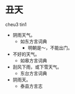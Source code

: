 # 丑天
cheu3 tin1
+ 阴雨天气。
  * 如东方言词典
    - 明朝是～，不能出门。
+ 不好的天气。
  * 如皋方言词典
+ 刮风下雨，或下雪天气。
  * 东台方言词典
+ 阴雨天。
  * 泰县方言志
